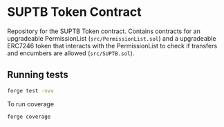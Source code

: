 # SUPTB Token Contract

Repository for the SUPTB Token contract. Contains contracts for an upgradeable PermissionList (`src/PermissionList.sol`) and a upgradeable ERC7246 token that interacts with the PermissionList to check if transfers and encumbers are allowed (`src/SUPTB.sol`).

## Running tests

```sh
forge test -vvv
```

To run coverage

```sh
forge coverage
```
